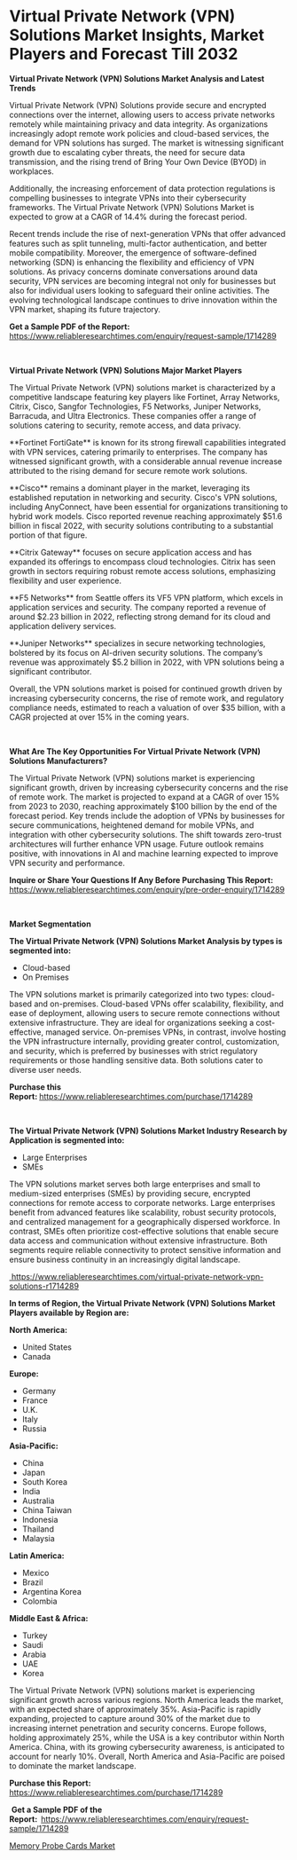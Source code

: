 <p><h1>Virtual Private Network (VPN) Solutions Market Insights, Market Players and Forecast Till 2032</h1></p><p><strong>Virtual Private Network (VPN) Solutions Market Analysis and Latest Trends</strong></p>
<p><p>Virtual Private Network (VPN) Solutions provide secure and encrypted connections over the internet, allowing users to access private networks remotely while maintaining privacy and data integrity. As organizations increasingly adopt remote work policies and cloud-based services, the demand for VPN solutions has surged. The market is witnessing significant growth due to escalating cyber threats, the need for secure data transmission, and the rising trend of Bring Your Own Device (BYOD) in workplaces. </p><p>Additionally, the increasing enforcement of data protection regulations is compelling businesses to integrate VPNs into their cybersecurity frameworks. The Virtual Private Network (VPN) Solutions Market is expected to grow at a CAGR of 14.4% during the forecast period. </p><p>Recent trends include the rise of next-generation VPNs that offer advanced features such as split tunneling, multi-factor authentication, and better mobile compatibility. Moreover, the emergence of software-defined networking (SDN) is enhancing the flexibility and efficiency of VPN solutions. As privacy concerns dominate conversations around data security, VPN services are becoming integral not only for businesses but also for individual users looking to safeguard their online activities. The evolving technological landscape continues to drive innovation within the VPN market, shaping its future trajectory.</p></p>
<p><strong>Get a Sample PDF of the Report:&nbsp;</strong> <a href="https://www.reliableresearchtimes.com/enquiry/request-sample/1714289?utm_campaign=3063&utm_medium=2&utm_source=Github&utm_content=ia&utm_term=28032025&utm_id=virtual-private-network-vpn-solutions">https://www.reliableresearchtimes.com/enquiry/request-sample/1714289</a></p>
<p>&nbsp;</p>
<p><strong>Virtual Private Network (VPN) Solutions Major Market Players</strong></p>
<p><p>The Virtual Private Network (VPN) solutions market is characterized by a competitive landscape featuring key players like Fortinet, Array Networks, Citrix, Cisco, Sangfor Technologies, F5 Networks, Juniper Networks, Barracuda, and Ultra Electronics. These companies offer a range of solutions catering to security, remote access, and data privacy.</p><p>**Fortinet FortiGate** is known for its strong firewall capabilities integrated with VPN services, catering primarily to enterprises. The company has witnessed significant growth, with a considerable annual revenue increase attributed to the rising demand for secure remote work solutions.</p><p>**Cisco** remains a dominant player in the market, leveraging its established reputation in networking and security. Cisco's VPN solutions, including AnyConnect, have been essential for organizations transitioning to hybrid work models. Cisco reported revenue reaching approximately $51.6 billion in fiscal 2022, with security solutions contributing to a substantial portion of that figure.</p><p>**Citrix Gateway** focuses on secure application access and has expanded its offerings to encompass cloud technologies. Citrix has seen growth in sectors requiring robust remote access solutions, emphasizing flexibility and user experience.</p><p>**F5 Networks** from Seattle offers its VF5 VPN platform, which excels in application services and security. The company reported a revenue of around $2.23 billion in 2022, reflecting strong demand for its cloud and application delivery services.</p><p>**Juniper Networks** specializes in secure networking technologies, bolstered by its focus on AI-driven security solutions. The company’s revenue was approximately $5.2 billion in 2022, with VPN solutions being a significant contributor.</p><p>Overall, the VPN solutions market is poised for continued growth driven by increasing cybersecurity concerns, the rise of remote work, and regulatory compliance needs, estimated to reach a valuation of over $35 billion, with a CAGR projected at over 15% in the coming years.</p></p>
<p>&nbsp;</p>
<p><strong>What Are The Key Opportunities For Virtual Private Network (VPN) Solutions Manufacturers?</strong></p>
<p><p>The Virtual Private Network (VPN) solutions market is experiencing significant growth, driven by increasing cybersecurity concerns and the rise of remote work. The market is projected to expand at a CAGR of over 15% from 2023 to 2030, reaching approximately $100 billion by the end of the forecast period. Key trends include the adoption of VPNs by businesses for secure communications, heightened demand for mobile VPNs, and integration with other cybersecurity solutions. The shift towards zero-trust architectures will further enhance VPN usage. Future outlook remains positive, with innovations in AI and machine learning expected to improve VPN security and performance.</p></p>
<p><strong>Inquire or Share Your Questions If Any Before Purchasing This Report:</strong> <a href="https://www.reliableresearchtimes.com/enquiry/pre-order-enquiry/1714289?utm_campaign=3063&utm_medium=2&utm_source=Github&utm_content=ia&utm_term=28032025&utm_id=virtual-private-network-vpn-solutions">https://www.reliableresearchtimes.com/enquiry/pre-order-enquiry/1714289</a></p>
<p>&nbsp;</p>
<p><strong>Market Segmentation</strong></p>
<p><strong>The Virtual Private Network (VPN) Solutions Market Analysis by types is segmented into:</strong></p>
<p><ul><li>Cloud-based</li><li>On Premises</li></ul></p>
<p><p>The VPN solutions market is primarily categorized into two types: cloud-based and on-premises. Cloud-based VPNs offer scalability, flexibility, and ease of deployment, allowing users to secure remote connections without extensive infrastructure. They are ideal for organizations seeking a cost-effective, managed service. On-premises VPNs, in contrast, involve hosting the VPN infrastructure internally, providing greater control, customization, and security, which is preferred by businesses with strict regulatory requirements or those handling sensitive data. Both solutions cater to diverse user needs.</p></p>
<p><strong>Purchase this Report:&nbsp;</strong><a href="https://www.reliableresearchtimes.com/purchase/1714289?utm_campaign=3063&utm_medium=2&utm_source=Github&utm_content=ia&utm_term=28032025&utm_id=virtual-private-network-vpn-solutions">https://www.reliableresearchtimes.com/purchase/1714289</a></p>
<p>&nbsp;</p>
<p><strong>The Virtual Private Network (VPN) Solutions Market Industry Research by Application is segmented into:</strong></p>
<p><ul><li>Large Enterprises</li><li>SMEs</li></ul></p>
<p><p>The VPN solutions market serves both large enterprises and small to medium-sized enterprises (SMEs) by providing secure, encrypted connections for remote access to corporate networks. Large enterprises benefit from advanced features like scalability, robust security protocols, and centralized management for a geographically dispersed workforce. In contrast, SMEs often prioritize cost-effective solutions that enable secure data access and communication without extensive infrastructure. Both segments require reliable connectivity to protect sensitive information and ensure business continuity in an increasingly digital landscape.</p></p>
<p><a href="https://www.reliableresearchtimes.com/virtual-private-network-vpn-solutions-r1714289?utm_campaign=3063&utm_medium=2&utm_source=Github&utm_content=ia&utm_term=28032025&utm_id=virtual-private-network-vpn-solutions">&nbsp;https://www.reliableresearchtimes.com/virtual-private-network-vpn-solutions-r1714289</a></p>
<p><strong>In terms of Region, the Virtual Private Network (VPN) Solutions Market Players available by Region are:</strong></p>
<p>
    <p> <strong> North America: </strong>
        <ul>
            <li>United States</li>
            <li>Canada</li>
        </ul>
        </p> 
    <p> <strong> Europe: </strong>
        <ul>
            <li>Germany</li>
            <li>France</li>
            <li>U.K.</li>
            <li>Italy</li>
            <li>Russia</li>
        </ul>
        </p> 
    <p> <strong> Asia-Pacific: </strong>
        <ul>
            <li>China</li>
            <li>Japan</li>
            <li>South Korea</li>
            <li>India</li>
            <li>Australia</li>
            <li>China Taiwan</li>
            <li>Indonesia</li>
            <li>Thailand</li>
            <li>Malaysia</li>
        </ul>
        </p> 
    <p> <strong> Latin America: </strong>
        <ul>
            <li>Mexico</li>
            <li>Brazil</li>
            <li>Argentina Korea</li>
            <li>Colombia</li>
        </ul>
        </p> 
    <p> <strong> Middle East & Africa: </strong>
        <ul>
            <li>Turkey</li>
            <li>Saudi</li>
            <li>Arabia</li>
            <li>UAE</li>
            <li>Korea</li>
        </ul>
    </p>
    </p>
<p><p>The Virtual Private Network (VPN) solutions market is experiencing significant growth across various regions. North America leads the market, with an expected share of approximately 35%. Asia-Pacific is rapidly expanding, projected to capture around 30% of the market due to increasing internet penetration and security concerns. Europe follows, holding approximately 25%, while the USA is a key contributor within North America. China, with its growing cybersecurity awareness, is anticipated to account for nearly 10%. Overall, North America and Asia-Pacific are poised to dominate the market landscape.</p></p>
<p><strong>Purchase this Report: </strong><a href="https://www.reliableresearchtimes.com/purchase/1714289?utm_campaign=3063&utm_medium=2&utm_source=Github&utm_content=ia&utm_term=28032025&utm_id=virtual-private-network-vpn-solutions">https://www.reliableresearchtimes.com/purchase/1714289</a></p>
<p>&nbsp;<strong>Get a Sample PDF of the Report:&nbsp;&nbsp;</strong><a href="https://www.reliableresearchtimes.com/enquiry/request-sample/1714289?utm_campaign=3063&utm_medium=2&utm_source=Github&utm_content=ia&utm_term=28032025&utm_id=virtual-private-network-vpn-solutions">https://www.reliableresearchtimes.com/enquiry/request-sample/1714289</a></p>
<p><strong></strong></p>
<p><p><a href="https://github.com/jhamygunler/Market-Research-Report-List-1/blob/main/memory-probe-cards-market.md?utm_campaign=3063&utm_medium=2&utm_source=Github&utm_content=ia&utm_term=28032025&utm_id=virtual-private-network-vpn-solutions">Memory Probe Cards Market</a></p></p>